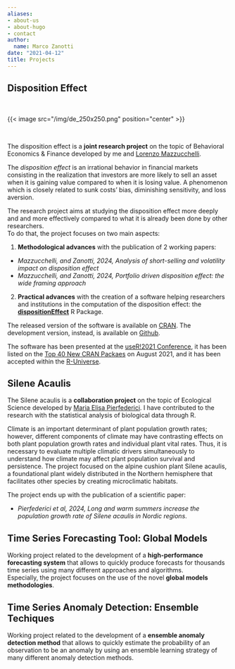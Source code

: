 ```yaml
---
aliases:
- about-us
- about-hugo
- contact
author:
  name: Marco Zanotti
date: "2021-04-12"
title: Projects
---
```


## Disposition Effect

&nbsp;  

{{< image src="/img/de_250x250.png" position="center" >}}

&nbsp;  

The disposition effect is a **joint research project** on the topic of Behavioral 
Economics & Finance developed by me and 
[Lorenzo Mazzucchelli](https://www.linkedin.com/in/lorenzo-mazzucchelli-72a661122/).  

The *disposition effect* is an irrational behavior in financial markets consisting 
in the realization that investors are more likely to sell an asset when it is 
gaining value compared to when it is losing value. A phenomenon which is closely 
related to sunk costs’ bias, diminishing sensitivity, and loss aversion.  

The research project aims at studying the disposition effect more deeply and
and more effectively compared to what it is already been done by other researchers.  
To do that, the project focuses on two main aspects:  

1. **Methodological advances** with the publication of 2 working papers:   
- *Mazzucchelli, and Zanotti, 2024, Analysis of short-selling and volatility 
impact on disposition effect*  
- *Mazzucchelli, and Zanotti, 2024, Portfolio driven disposition effect: the 
wide framing approach*  

2. **Practical advances** with the creation of a software helping researchers and 
institutions in the computation of the disposition effect: the 
**[dispositionEffect](https://marcozanotti.github.io/dispositionEffect)** R Package.

The released version of the software is available on 
[CRAN](https://CRAN.R-project.org/package=dispositionEffect).
The development version, instead, is available on 
[Github](https://github.com/marcozanotti/dispositionEffect).   

The software has been presented at the [useR!2021 Conference](https://user2021.r-project.org/),
it has been listed on the 
[Top 40 New CRAN Packaes](https://rviews.rstudio.com/2021/09/27/august-2021-top-40-new-cran-packages/)
on August 2021, and it has been accepted within the 
[R-Universe](https://marcozanotti.r-universe.dev/ui#builds).


## Silene Acaulis

The Silene acaulis is a **collaboration project** on the topic of Ecological Science
developed by [Maria Elisa Pierfederici](https://www.nmbu.no/ans/maria.elisa.pierfederici). 
I have contributed to the research with the statistical analysis of biological 
data through R.   

Climate is an important determinant of plant population growth rates; 
however, different components of climate may have contrasting effects on 
both plant population growth rates and individual plant vital rates. Thus, 
it is necessary to evaluate multiple climatic drivers simultaneously to 
understand how climate may affect plant population survival and persistence. 
The project focused on the alpine cushion plant Silene acaulis, a 
foundational plant widely distributed in the Northern hemisphere that 
facilitates other species by creating microclimatic habitats.  

The project ends up with the publication of a scientific paper:  
- *Pierfederici et al, 2024, Long and warm summers increase the population growth rate of Silene acaulis in Nordic regions*.  


## Time Series Forecasting Tool: Global Models

Working project related to the development of a **high-performance forecasting system** 
that allows to quickly produce forecasts for thousands time series using many different
approaches and algorithms.  
Especially, the project focuses on the use of the novel **global models methodologies**.  


## Time Series Anomaly Detection: Ensemble Techiques

Working project related to the development of a **ensemble anomaly detection method** 
that allows to quickly estimate the probability of an observation to be an anomaly
by using an ensemble learning strategy of many different anomaly detection methods.  
